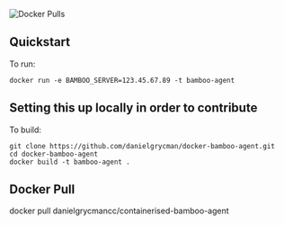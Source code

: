 ![Docker Pulls](https://img.shields.io/docker/pulls/danielgrycmancc/containerised-bamboo-agent.svg)

## Quickstart

To run:

    docker run -e BAMBOO_SERVER=123.45.67.89 -t bamboo-agent

## Setting this up locally in order to contribute

To build:

    git clone https://github.com/danielgrycman/docker-bamboo-agent.git
    cd docker-bamboo-agent
    docker build -t bamboo-agent .

## Docker Pull

docker pull danielgrycmancc/containerised-bamboo-agent